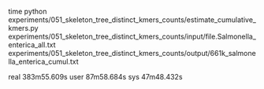 time python experiments/051_skeleton_tree_distinct_kmers_counts/estimate_cumulative_kmers.py experiments/051_skeleton_tree_distinct_kmers_counts/input/file.Salmonella_enterica_all.txt experiments/051_skeleton_tree_distinct_kmers_counts/output/661k_salmonella_enterica_cumul.txt

real	383m55.609s
user	87m58.684s
sys	47m48.432s